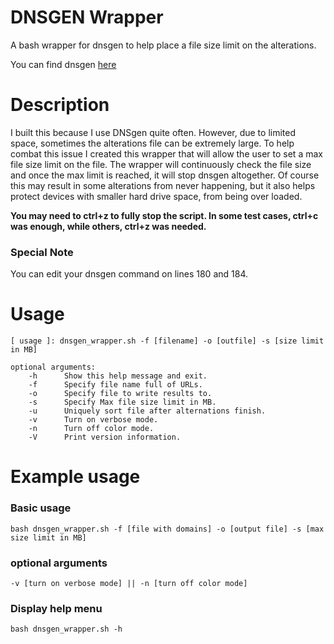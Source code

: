# DNSGEN Wrapper
A bash wrapper for dnsgen to help place a file size limit on the alterations.

You can find dnsgen [here](https://github.com/ProjectAnte/dnsgen)

# Description
I built this because I use DNSgen quite often. However, due to limited space, sometimes the alterations file can be extremely large. To help combat this issue I created this wrapper that will allow the user to set a max file size limit on the file. The wrapper will continuously check the file size and once the max limit is reached, it will stop dnsgen altogether. Of course this may result in some alterations from never happening, but it also helps protect devices with smaller hard drive space, from being over loaded.

**You may need to ctrl+z to fully stop the script. In some test cases, ctrl+c was enough, while others, ctrl+z was needed.**

### Special Note
You can edit your dnsgen command on lines 180 and 184.

# Usage
```
[ usage ]: dnsgen_wrapper.sh -f [filename] -o [outfile] -s [size limit in MB]

optional arguments:
	-h		Show this help message and exit.
	-f		Specify file name full of URLs.
	-o		Specify file to write results to.
	-s		Specify Max file size limit in MB.
	-u		Uniquely sort file after alternations finish.
	-v		Turn on verbose mode.
	-n		Turn off color mode.
	-V		Print version information.

```

# Example usage

### Basic usage
```
bash dnsgen_wrapper.sh -f [file with domains] -o [output file] -s [max size limit in MB]
```

### optional arguments
```
-v [turn on verbose mode] || -n [turn off color mode]
```

### Display help menu
```
bash dnsgen_wrapper.sh -h
```

